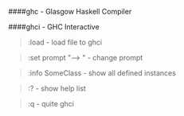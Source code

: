 ####ghc  - Glasgow Haskell Compiler

####ghci - GHC Interactive

  >  :load - load file to ghci

  >  :set prompt "--> " - change prompt

  >  :info SomeClass - show all defined instances

  >  :? - show help list

  >  :q - quite ghci
